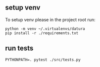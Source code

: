 ## setup venv

To setup venv please in the project root run:

```
python -m venv ~/.virtualenvs/datura
pip install -r ./requirements.txt
```

## run tests
```
PYTHONPATH=. pytest ./src/tests.py
```
